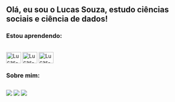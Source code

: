 ## Olá, eu sou o Lucas Souza, estudo ciências sociais e ciência de dados!

### Estou aprendendo:

</div>
<div style="display: inline_block"><br>
  <img align="center" alt="Lucas-R" height="30" width="40" src="https://upload.wikimedia.org/wikipedia/commons/thumb/1/1b/R_logo.svg/800px-R_logo.svg.png">
  <img align="center" alt="Lucas-SQL" height="30" width="40" src="https://res.cloudinary.com/practicaldev/image/fetch/s--JQyeHjrB--/c_limit%2Cf_auto%2Cfl_progressive%2Cq_auto%2Cw_880/https://miro.medium.com/max/787/0%2AxZfzHRVLm4z4NE5Z">
  <img align="center" alt="Lucas-PYTHON" height="30" width="40" src="https://escolaweb.educacao.al.gov.br/uploads/ca9e0821-f032-40a8-90de-a4dde3b27eb7.png">
</div>

### Sobre mim:



##

<div>
<a href="https://www.linkedin.com/in/lucasseouza/" target="_blank"><img src="https://img.shields.io/badge/LinkedIn-0077B5?style=for-the-badge&logo=linkedin&logoColor=white"></a>
<a href="mailto:lucassesouza@gmail.com" target="_blank"><img src="https://img.shields.io/badge/Gmail-D14836?style=for-the-badge&logo=gmail&logoColor=white"></a>
<a href="https://medium.com/@lucassesouza" target="_blank"><img src="https://img.shields.io/badge/Medium-12100E?style=for-the-badge&logo=medium&logoColor=white"></a>
</div>

                                      
